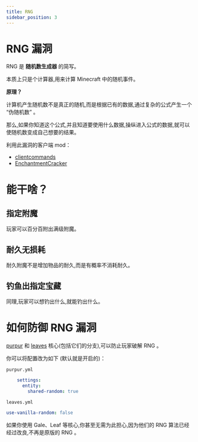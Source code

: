 ```yaml
---
title: RNG
sidebar_position: 3
---
```


# RNG 漏洞

RNG 是 **随机数生成器** 的简写。

本质上只是个计算器,用来计算 Minecraft 中的随机事件。

**原理？**

计算机产生随机数不是真正的随机,而是根据已有的数据,通过复杂的公式产生一个 “伪随机数” 。

那么,如果你知道这个公式,并且知道要使用什么数据,操纵进入公式的数据,就可以使随机数变成自己想要的结果。

利用此漏洞的客户端 mod：

- [clientcommands](https://www.mcmod.cn/class/4239.html)
- [EnchantmentCracker](https://github.com/Earthcomputer/EnchantmentCracker)

# 能干啥？

## 指定附魔

玩家可以百分百附出满级附魔。

## 耐久无损耗

耐久附魔不是增加物品的耐久,而是有概率不消耗耐久。

## 钓鱼出指定宝藏

同理,玩家可以想钓出什么,就能钓出什么。

# 如何防御 RNG 漏洞

[purpur](https://purpurmc.org/) 和 [leaves](https://leavesmc.org/) 核心(包括它们的分支),可以防止玩家破解 RNG 。

你可以将配置改为如下 (默认就是开启的)：

`purpur.yml`

```yaml
    settings:
      entity:
        shared-random: true
```

`leaves.yml`

```yaml
use-vanilla-random: false
```

如果你使用 Gale、Leaf 等核心,你甚至无需为此担心,因为他们的 RNG 算法已经经过改良,不再是原版的 RNG 。

